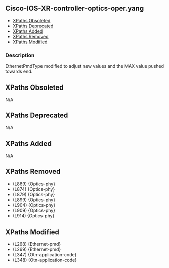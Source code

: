 ## Cisco-IOS-XR-controller-optics-oper.yang

- [XPaths Obsoleted](#xpaths-obsoleted)
- [XPaths Deprecated](#xpaths-deprecated)
- [XPaths Added](#xpaths-added)
- [XPaths Removed](#xpaths-removed)
- [XPaths Modified](#xpaths-modified)

### Description

EthernetPmdType modified to adjust new values and the MAX value pushed towards end.

## XPaths Obsoleted

N/A

## XPaths Deprecated

N/A

## XPaths Added

N/A

## XPaths Removed

- (L869)	{Optics-phy}
- (L874)	{Optics-phy}
- (L879)	{Optics-phy}
- (L899)	{Optics-phy}
- (L904)	{Optics-phy}
- (L909)	{Optics-phy}
- (L914)	{Optics-phy}

## XPaths Modified

- (L268)	{Ethernet-pmd}
- (L269)	{Ethernet-pmd}
- (L347)	{Otn-application-code}
- (L348)	{Otn-application-code}

